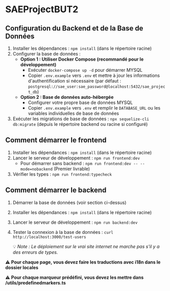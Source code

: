 # SAEProjectBUT2

## Configuration du Backend et de la Base de Données

1. Installer les dépendances : `npm install` (dans le répertoire racine)
2. Configurer la base de données :
   - **Option 1 : Utiliser Docker Compose (recommandé pour le développement)**
     - Exécuter `docker-compose up -d` pour démarrer MYSQL
     - Copier `.env.example` vers `.env` et mettre à jour les informations d'authentification si nécessaire (par défaut : `postgresql://sae_user:sae_password@localhost:5432/sae_project_db`)
   - **Option 2 : Base de données auto-hébergée**
     - Configurer votre propre base de données MYSQL
     - Copier `.env.example` vers `.env` et remplir le `DATABASE_URL` ou les variables individuelles de base de données
3. Exécuter les migrations de base de données : `npx sequelize-cli db:migrate` (depuis le répertoire backend ou racine si configuré)

## Comment démarrer le frontend

1. Installer les dépendances : `npm install` (dans le répertoire racine)
2. Lancer le serveur de développement : `npm run frontend:dev`
   - Pour démarrer sans backend : `npm run frontend:dev -- --mode=nobackend` (Premier livrable)
3. Vérifier les types : `npm run frontend:typecheck`

## Comment démarrer le backend

1. Démarrer la base de données (voir section ci-dessus)
2. Installer les dépendances : `npm install` (dans le répertoire racine)
3. Lancer le serveur de développement : `npm run backend:dev`
4. Tester la connexion à la base de données : `curl http://localhost:3000/test-users`

   💡 *Note : Le déploiement sur le vrai site internet ne marche pas s'il y a des erreurs de types.*

⚠️ **Pour chaque page, vous devez faire les traductions avec i18n dans le dossier locales**

⚠️ **Pour chaque marqueur prédéfini, vous devez les mettre dans /utils/predefinedmarkers.ts**
